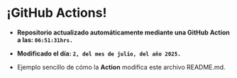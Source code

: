 # ¡GitHub Actions!
* **Repositorio actualizado automáticamente mediante una GitHub Action a las: `06:51:31hrs.`**
* **Modificado el día: `2, del mes de julio, del año 2025.`**

* Ejemplo sencillo de cómo la **Action** modifica este archivo README.md.
